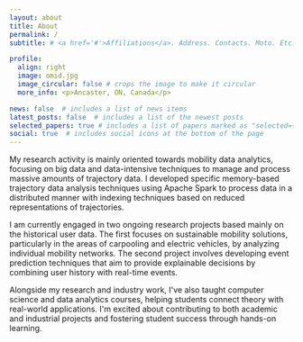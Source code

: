 ```yaml
---
layout: about
title: About
permalink: /
subtitle: # <a href='#'>Affiliations</a>. Address. Contacts. Moto. Etc.

profile:
  align: right
  image: omid.jpg
  image_circular: false # crops the image to make it circular
  more_info: <p>Ancaster, ON, Canada</p>

news: false  # includes a list of news items
latest_posts: false  # includes a list of the newest posts
selected_papers: true # includes a list of papers marked as "selected={true}"
social: true  # includes social icons at the bottom of the page
---
```


My research activity is mainly oriented towards mobility data analytics, focusing on big data and data-intensive techniques to manage and process massive amounts of trajectory data. I developed specific memory-based trajectory data analysis techniques using Apache Spark to process data in a distributed manner with indexing techniques based on reduced representations of trajectories.

I am currently engaged in two ongoing research projects based mainly on the historical user data. The first focuses on sustainable mobility solutions, particularly in the areas of carpooling and electric vehicles, by analyzing individual mobility networks. The second project involves developing event prediction techniques that aim to provide explainable decisions by combining user history with real-time events.

Alongside my research and industry work, I've also taught computer science and data analytics courses, helping students connect theory with real-world applications. I'm excited about contributing to both academic and industrial projects and fostering student success through hands-on learning.
